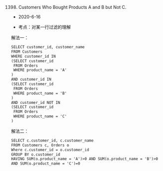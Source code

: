 1398. Customers Who Bought Products A and B but Not C.

* 2020-6-16

* 考点：对某一行过滤的理解

解法一：
```html
SELECT customer_id, customer_name
FROM Customers
WHERE customer_id IN
(SELECT customer_id 
 FROM Orders
 WHERE product_name = 'A'
) 
AND customer_id IN
(SELECT customer_id 
 FROM Orders
 WHERE product_name = 'B'
) 
AND customer_id NOT IN
(SELECT customer_id 
 FROM Orders
 WHERE product_name = 'C'
) 
```

解法二：
```html
SELECT c.customer_id, c.customer_name
FROM Customers c, Orders o
Where c.customer_id = o.customer_id
GROUP BY o.customer_id
HAVING SUM(o.product_name = 'A')>0 AND SUM(o.product_name = 'B')>0
AND SUM(o.product_name = 'C')=0
```
